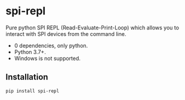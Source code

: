 # spi-repl

Pure python SPI REPL (Read-Evaluate-Print-Loop) which allows you to interact with SPI devices from the command line.

- 0 dependencies, only python.
- Python 3.7+.
- Windows is not supported.

## Installation

```
pip install spi-repl
```

